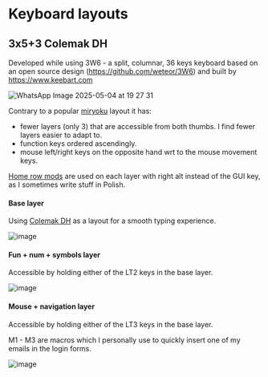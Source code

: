# Keyboard layouts

## 3x5+3 Colemak DH

Developed while using 3W6 - a split, columnar, 36 keys keyboard based on an open source design (https://github.com/weteor/3W6) and built by https://www.keebart.com

![WhatsApp Image 2025-05-04 at 19 27 31](https://github.com/user-attachments/assets/f8df222a-8335-4d06-a44d-efae92510635)

Contrary to a popular [miryoku](https://github.com/manna-harbour/miryoku) layout it has:
- fewer layers (only 3) that are accessible from both thumbs. I find fewer layers easier to adapt to.
- function keys ordered ascendingly. 
- mouse left/right keys on the opposite hand wrt to the mouse movement keys.

[Home row mods](https://precondition.github.io/home-row-mods) are used on each layer with right alt instead of the GUI key, as I sometimes write stuff in Polish.

#### Base layer

Using [Colemak DH](https://colemakmods.github.io/mod-dh/) as a layout for a smooth typing experience.

![image](https://github.com/user-attachments/assets/9135958b-873c-4ced-8b6c-6eb81d5b6d5e)

#### Fun + num + symbols layer

Accessible by holding either of the LT2 keys in the base layer. 

![image](https://github.com/user-attachments/assets/5ec72e96-ba8c-483d-8e2f-36ac32c951c1)

#### Mouse + navigation layer

Accessible by holding either of the LT3 keys in the base layer. 

M1 - M3 are macros which I personally use to quickly insert one of my emails in the login forms.

![image](https://github.com/user-attachments/assets/60accb7d-ff92-4ba2-9d7b-42d3778f314b)

